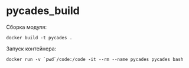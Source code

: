 # pycades_build

Сборка модуля:

    docker build -t pycades .

Запуск контейнера:

    docker run -v `pwd`/code:/code -it --rm --name pycades pycades bash 